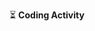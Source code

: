 
<!--START_SECTION:week-->

<!--END_SECTION:week-->

⏳ **Coding Activity**

<!--START_SECTION:alltime-->

<!--END_SECTION:alltime-->
<!--START_SECTION:date-->

<!--END_SECTION:date-->
